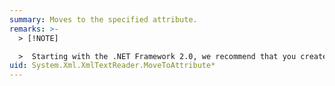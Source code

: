 ```yaml
---
summary: Moves to the specified attribute.
remarks: >-
  > [!NOTE]

  >  Starting with the .NET Framework 2.0, we recommend that you create <xref:System.Xml.XmlReader> instances by using the <xref:System.Xml.XmlReader.Create%2A?displayProperty=fullName> method to take advantage of new functionality.
uid: System.Xml.XmlTextReader.MoveToAttribute*
---
```


